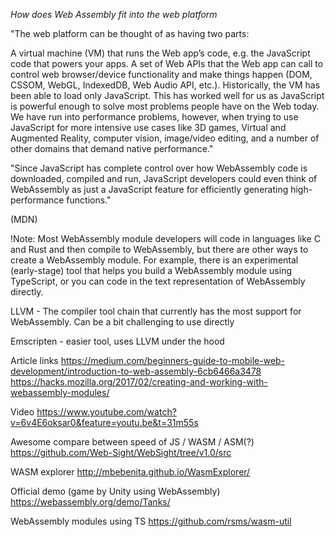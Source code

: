 _How does Web Assembly fit into the web platform_ 

"The web platform can be thought of as having two parts:

 A virtual machine (VM) that runs the Web app’s code, e.g. the JavaScript code that powers your apps.
 A set of Web APIs that the Web app can call to control web browser/device functionality and make things happen
  (DOM, CSSOM, WebGL, IndexedDB, Web Audio API, etc.).
 Historically, the VM has been able to load only JavaScript.
 This has worked well for us as JavaScript is powerful enough to solve most problems people have on the Web today.
 We have run into performance problems, however, when trying to use JavaScript for more intensive use cases like 3D games,
 Virtual and Augmented Reality, computer vision, image/video editing, and a number of other domains that demand native performance."

"Since JavaScript has complete control over how WebAssembly code is downloaded, compiled and run, JavaScript developers
could even think of WebAssembly as just a JavaScript feature for efficiently generating high-performance functions."

(MDN)

!Note: Most WebAssembly module developers will code in languages like C and Rust and then compile to WebAssembly, 
but there are other ways to create a WebAssembly module. For example, there is an experimental (early-stage) tool that helps you 
build a WebAssembly module using TypeScript, or you can code in the text representation of WebAssembly directly.

LLVM - The compiler tool chain that currently has the most support for WebAssembly.
Can be a bit challenging to use directly

Emscripten - easier tool, uses LLVM under the hood

Article links
https://medium.com/beginners-guide-to-mobile-web-development/introduction-to-web-assembly-6cb6466a3478
https://hacks.mozilla.org/2017/02/creating-and-working-with-webassembly-modules/

Video
https://www.youtube.com/watch?v=6v4E6oksar0&feature=youtu.be&t=31m55s

Awesome compare between speed of JS / WASM / ASM(?)
https://github.com/Web-Sight/WebSight/tree/v1.0/src

WASM explorer
http://mbebenita.github.io/WasmExplorer/

Official demo (game by Unity using WebAssembly)
https://webassembly.org/demo/Tanks/

WebAssembly modules using TS
https://github.com/rsms/wasm-util
